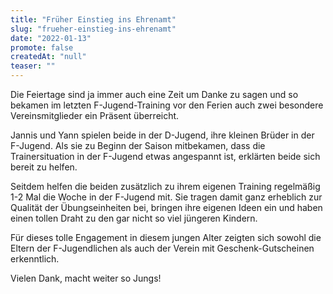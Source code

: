 ```yaml
---
title: "Früher Einstieg ins Ehrenamt"
slug: "frueher-einstieg-ins-ehrenamt"
date: "2022-01-13"
promote: false
createdAt: "null"
teaser: ""
---
```

Die Feiertage sind ja immer auch eine Zeit um Danke zu sagen und so bekamen im letzten F-Jugend-Training vor den Ferien auch zwei besondere Vereinsmitglieder ein Präsent überreicht.


Jannis und Yann spielen beide in der D-Jugend, ihre kleinen Brüder in der F-Jugend. Als sie zu Beginn der Saison mitbekamen, dass die Trainersituation in der F-Jugend etwas angespannt ist, erklärten beide sich bereit zu helfen.


Seitdem helfen die beiden zusätzlich zu ihrem eigenen Training regelmäßig 1-2 Mal die Woche in der F-Jugend mit. Sie tragen damit ganz erheblich zur Qualität der Übungseinheiten bei, bringen ihre eigenen Ideen ein und haben einen tollen Draht zu den gar nicht so viel jüngeren Kindern.



Für dieses tolle Engagement in diesem jungen Alter zeigten sich sowohl die Eltern der F-Jugendlichen als auch der Verein mit Geschenk-Gutscheinen erkenntlich.


Vielen Dank, macht weiter so Jungs!
